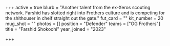 +++
active = true
blurb = "Another talent from the ex-Xeros scouting network. Farshid has slotted right into Frothers culture and is competing for the shithouser in cheif straight out the gate."
fut_card = ""
kit_number = 20
mug_shot = ""
photos = []
position = "Defender"
teams = ["OG Frothers"]
title = "Farshid Shokoohi"
year_joined = "2023"

+++
